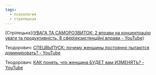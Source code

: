 ```yaml
---
tags:
  - психология
  - стрелецкая
---
```

[Стрілецька]([УВАГА ТА САМОРОЗВИТОК: 2 вправи на концентрацію уваги та продуктивність, 8 сфер\екзистенційні вправи - YouTube](https://www.youtube.com/watch?v=l3XMYvC0mbs))

Теодорович:
[СПЕЦВЫПУСК: почему женщины постоянно пытаются доминировать? - YouTube](https://www.youtube.com/watch?v=KCsJm-BH7qA)

Теодорович:
[КАК понять, что женщина БУДЕТ вам ИЗМЕНЯТЬ? - YouTube](https://www.youtube.com/watch?v=ZrXl6RRGUgg)

